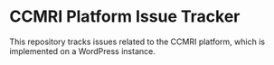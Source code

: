 # CCMRI Platform Issue Tracker 
This repository tracks issues related to the CCMRI platform, which is implemented on a WordPress instance.
